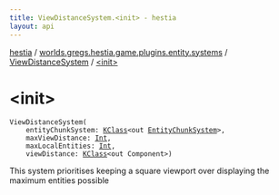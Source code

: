```yaml
---
title: ViewDistanceSystem.<init> - hestia
layout: api
---
```


<div class='api-docs-breadcrumbs'><a href="../../index.html">hestia</a> / <a href="../index.html">worlds.gregs.hestia.game.plugins.entity.systems</a> / <a href="index.html">ViewDistanceSystem</a> / <a href="./-init-.html">&lt;init&gt;</a></div>

# &lt;init&gt;

<div class="signature"><code><span class="identifier">ViewDistanceSystem</span><span class="symbol">(</span><br/>&nbsp;&nbsp;&nbsp;&nbsp;<span class="parameterName" id="worlds.gregs.hestia.game.plugins.entity.systems.ViewDistanceSystem$<init>(kotlin.reflect.KClass((worlds.gregs.hestia.game.plugins.entity.systems.map.EntityChunkSystem)), kotlin.Int, kotlin.Int, kotlin.reflect.KClass((com.artemis.Component)))/entityChunkSystem">entityChunkSystem</span><span class="symbol">:</span>&nbsp;<a href="https://kotlinlang.org/api/latest/jvm/stdlib/kotlin.reflect/-k-class/index.html"><span class="identifier">KClass</span></a><span class="symbol">&lt;</span><span class="keyword">out</span>&nbsp;<a href="../../worlds.gregs.hestia.game.plugins.entity.systems.map/-entity-chunk-system/index.html"><span class="identifier">EntityChunkSystem</span></a><span class="symbol">&gt;</span><span class="symbol">, </span><br/>&nbsp;&nbsp;&nbsp;&nbsp;<span class="parameterName" id="worlds.gregs.hestia.game.plugins.entity.systems.ViewDistanceSystem$<init>(kotlin.reflect.KClass((worlds.gregs.hestia.game.plugins.entity.systems.map.EntityChunkSystem)), kotlin.Int, kotlin.Int, kotlin.reflect.KClass((com.artemis.Component)))/maxViewDistance">maxViewDistance</span><span class="symbol">:</span>&nbsp;<a href="https://kotlinlang.org/api/latest/jvm/stdlib/kotlin/-int/index.html"><span class="identifier">Int</span></a><span class="symbol">, </span><br/>&nbsp;&nbsp;&nbsp;&nbsp;<span class="parameterName" id="worlds.gregs.hestia.game.plugins.entity.systems.ViewDistanceSystem$<init>(kotlin.reflect.KClass((worlds.gregs.hestia.game.plugins.entity.systems.map.EntityChunkSystem)), kotlin.Int, kotlin.Int, kotlin.reflect.KClass((com.artemis.Component)))/maxLocalEntities">maxLocalEntities</span><span class="symbol">:</span>&nbsp;<a href="https://kotlinlang.org/api/latest/jvm/stdlib/kotlin/-int/index.html"><span class="identifier">Int</span></a><span class="symbol">, </span><br/>&nbsp;&nbsp;&nbsp;&nbsp;<span class="parameterName" id="worlds.gregs.hestia.game.plugins.entity.systems.ViewDistanceSystem$<init>(kotlin.reflect.KClass((worlds.gregs.hestia.game.plugins.entity.systems.map.EntityChunkSystem)), kotlin.Int, kotlin.Int, kotlin.reflect.KClass((com.artemis.Component)))/viewDistance">viewDistance</span><span class="symbol">:</span>&nbsp;<a href="https://kotlinlang.org/api/latest/jvm/stdlib/kotlin.reflect/-k-class/index.html"><span class="identifier">KClass</span></a><span class="symbol">&lt;</span><span class="keyword">out</span>&nbsp;<span class="identifier">Component</span><span class="symbol">&gt;</span><span class="symbol">)</span></code></div>

This system prioritises keeping a square viewport over displaying the maximum entities possible

